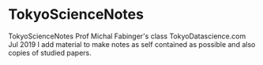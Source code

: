 # TokyoScienceNotes
TokyoScienceNotes
Prof Michal Fabinger's class TokyoDatascience.com Jul 2019 
I add material to make notes as self contained as possible and also copies of studied papers.
